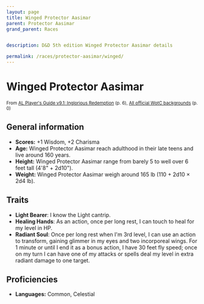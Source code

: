 ```yaml
---
layout: page
title: Winged Protector Aasimar
parent: Protector Aasimar
grand_parent: Races


description: D&D 5th edition Winged Protector Aasimar details

permalink: /races/protector-aasimar/winged/
---
```


# Winged Protector Aasimar

<small>From <a target="_blank" href="https://www.dmsguild.com/product/208178">AL Player's Guide v9.1: Inglorious Redemption</a> (p. 6), <a target="_blank" href="https://flapkan.com/faq#What-is-the-source-All-official-WotC-backgrounds-and-how-does-it-work">All official WotC backgrounds</a> (p. 0)</small>


## General information

- **Scores:** +1 Wisdom, +2 Charisma
- **Age:** Winged Protector Aasimar reach adulthood in their late teens and live around 160 years.
- **Height:** Winged Protector Aasimar range from barely 5 to well over 6 feet tall (4'8" + 2d10").
- **Weight:** Winged Protector Aasimar weigh around 165 lb (110 + 2d10 × 2d4 lb).

## Traits

- **Light Bearer**: I know the Light cantrip.
- **Healing Hands**: As an action, once per long rest, I can touch to heal for my level in HP.
- **Radiant Soul**: Once per long rest when I'm 3rd level, I can use an action to transform, gaining glimmer in my eyes and two incorporeal wings. For 1 minute or until I end it as a bonus action, I have 30 feet fly speed; once on my turn I can have one of my attacks or spells deal my level in extra radiant damage to one target.

## Proficiencies

- **Languages:** Common, Celestial